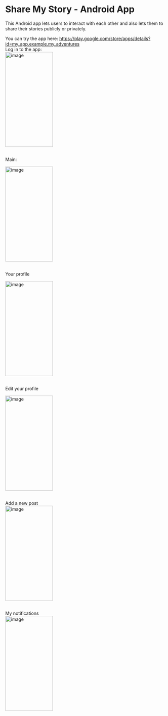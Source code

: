 # Share My Story - Android App

This Android app lets users to interact with each other and also lets them to share their stories publicly or privately.

You can try the app here: https://play.google.com/store/apps/details?id=my_app.example.my_adventures
<br>
Log in to the app:
<br>
<a href="https://ibb.co/PDVQpMG"><img width=150 height=300 src="https://i.ibb.co/1z46VMG/image.png" alt="image" border="0"></a>

<br>Main:<br>

<a href="https://ibb.co/T2VYHsC"><img width=150 height=300  src="https://i.ibb.co/wg9BKfv/image.png" alt="image" border="0"></a>

<br>Your profile<br>

<a href="https://ibb.co/F8jn8Ty"><img width=150 height=300 src="https://i.ibb.co/CVTWVGY/image.png" alt="image" border="0"></a>

<br>Edit your profile<br>

<a href="https://ibb.co/P4V22L4"><img width=150 height=300 src="https://i.ibb.co/GkrZZ6k/image.png" alt="image" border="0"></a>

<br>
Add a new post
<br>
<a href="https://ibb.co/6v2PDMj"><img width=150 height=300 src="https://i.ibb.co/GsX2C6z/image.png" alt="image" border="0"></a>

<br>My notifications<br>
<a href="https://ibb.co/qFThFLb"><img width=150 height=300 src="https://i.ibb.co/R4Rt4GL/image.png" alt="image" border="0"></a>
